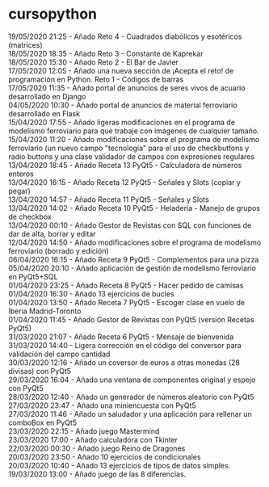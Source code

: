 # cursopython
19/05/2020 21:25 - Añado Reto 4 - Cuadrados diabólicos y esotéricos (matrices) <br/>
18/05/2020 18:35 - Añado Reto 3 - Constante de Kaprekar <br/>
18/05/2020 15:30 - Añado Reto 2 - El Bar de Javier </br>
17/05/2020 12:05 - Añado una nueva sección de ¡Acepta el reto! de programación en Python. Reto 1 - Códigos de barras <br/>
17/05/2020 11:35 - Añado portal de anuncios de seres vivos de acuario desarrollado en Django <br/>
04/05/2020 10:30 - Añado portal de anuncios de material ferroviario desarrollado en Flask <br/>
15/04/2020 17:55 - Añado ligeras modificaciones en el programa de modelismo ferroviario para que trabaje con imágenes de cualquier tamaño. <br/>
15/04/2020 11:20 - Añado modificaciones sobre el programa de modelismo ferroviario (un nuevo campo "tecnología" para el uso de checkbuttons y radio buttons y una clase validador de campos con expresiones regulares <br/>
13/04/2020 18:45 - Añado Receta 13 PyQt5 - Calculadora de números enteros <br/>
13/04/2020 16:15 - Añado Receta 12 PyQt5 - Señales y Slots (copiar y pegar) <br/>
13/04/2020 14:57 - Añado Receta 11 PyQt5 - Señales y Slots <br/>
13/04/2020 14:02 - Añado Receta 10 PyQt5 - Heladería - Manejo de grupos de checkbox <br/>
13/04/2020 00:10 - Añado Gestor de Revistas con SQL con funciones de dar de alta, borrar y editar <br/>
12/04/2020 14:50 - Añado modificaciones sobre el programa de modelismo ferroviario (borrado y edición) <br/>
06/04/2020 16:15 - Añado Receta 9 PyQt5 - Complementos para una pizza <br/>
05/04/2020 20:10 - Añado aplicación de gestión de modelismo ferroviario en PyQt5+SQL <br/>
01/04/2020 23:25 - Añado Receta 8 PyQt5 - Hacer pedido de camisas <br/>
01/04/2020 16:30 - Añado 13 ejercicios de bucles <br/>
01/04/2020 13:50 - Añado Receta 7 PyQt5 - Escoger clase en vuelo de Iberia Madrid-Toronto <br/>
01/04/2020 11:45 - Añado Gestor de Revistas con PyQt5 (versión Recetas PyQt5) <br/>
31/03/2020 21:07 - Añado Receta 6 PyQt5 - Mensaje de bienvenida  <br/>
31/03/2020 14:40 - Ligera corrección en el código del conversor para validación del campo cantidad <br/>
30/03/2020 12:16 - Añado un coversor de euros a otras monedas (28 divisas) con PyQt5 </br>
29/03/2020 16:04 - Añado una ventana de componentes original y espejo con PyQt5 <br/>
28/03/2020 12:40 - Añado un generador de números aleatorio con PyQt5 <br/>
27/03/2020 23:47 - Añado una miniencuesta con PyQt5 <br/>
27/03/2020 11:46 - Añado un saludador y una aplicación para rellenar un comboBox en PyQt5 <br/>
23/03/2020 22:15 - Añado juego Mastermind <br/>
23/03/2020 17:00 - Añado calculadora con Tkinter <br/>
22/03/2020 00:30 - Añado juego Reino de Dragones <br/>
20/03/2020 23:50 - Añado 10 ejercicios de condicionales <br/>
20/03/2020 10:40 - Añado 13 ejercicios de tipos de datos simples. <br/>
19/03/2020 13:00 - Añado juego de las 8 diferencias.
